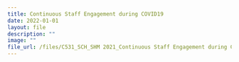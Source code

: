 ```yaml
---
title: Continuous Staff Engagement during COVID19
date: 2022-01-01
layout: file
description: ""
image: ""
file_url: /files/C531_SCH_SHM 2021_Continuous Staff Engagement during COVID-19.pdf
---
```

